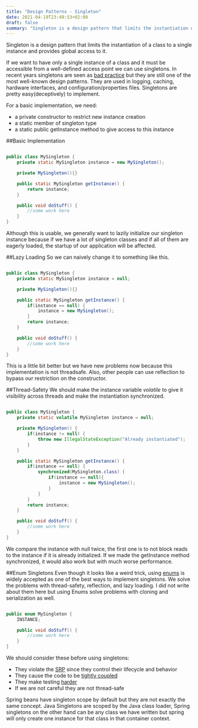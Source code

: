```yaml
---
title: "Design Patterns - Singleton"
date: 2021-04-19T23:49:53+02:00
draft: false
summary: "Singleton is a design pattern that limits the instantiation of a class to a single instance and provides global access to it."
---
```


Singleton is a design pattern that limits the instantiation of a class to a single instance and provides global access to it.

If we want to have only a single instance of a class and it must be accessible from a well-defined access point we can use singletons. In recent years singletons are seen as [bad practice](https://stackoverflow.com/questions/137975/what-is-so-bad-about-singletons) but they are still one of the most well-known design patterns. They are used in logging, caching, hardware interfaces, and configuration/properties files. Singletons are pretty easy(deceptively) to implement.

For a basic implementation, we need:
* a private constructor to restrict new instance creation
* a static member of singleton type
* a static public getInstance method to give access to this instance

##Basic Implementation
``` java

public class MySingleton {
    private static MySingleton instance = new MySingleton();

    private MySingleton(){}

    public static MySingleton getInstance() {
        return instance;
    }

    public void doStuff() {
        //some work here
    }
}

```

Although this is usable, we generally want to lazily initialize our singleton instance because if we have a lot of singleton classes and if all of them are eagerly loaded, the startup of our application will be affected. 

##Lazy Loading
So we can naively change it to something like this.

``` java

public class MySingleton {
    private static MySingleton instance = null;

    private MySingleton(){}

    public static MySingleton getInstance() {
        if(instance == null) {
            instance = new MySingleton();
        }
        return instance;
    }

    public void doStuff() {
        //some work here
    }
}

```

This is a little bit better but we have new problems now because this implementation is not threadsafe. Also, other people can use reflection to bypass our restriction on the constructor. 

##Thread-Safety
We should make the instance variable _volatile_ to give it visibility across threads and make the instantiation synchronized.

``` java

public class MySingleton {
    private static volatile MySingleton instance = null;

    private MySingleton() {
        if(instance != null) {
            throw new IllegalStateException("Already instantiated");
        }
    }

    public static MySingleton getInstance() {
        if(instance == null) {
            synchronized(MySingleton.class) {
                if(instance == null){
                    instance = new MySingleton();
                }
            }
        }
        return instance;
    }

    public void doStuff() {
        //some work here
    }
}

```

We compare the instance with null twice, the first one is to not block reads to the instance if it is already initialized. If we made the getInstance method synchronized, it would also work but with much worse performance.

##Enum Singletons
Even though it looks like a weird trick, using [enums](https://stackoverflow.com/a/71399) is widely accepted as one of the best ways to implement singletons. We solve the problems with thread-safety, reflection, and lazy loading. I did not write about them here but using Enums solve problems with cloning and serialization as well.

``` java

public enum MySingleton {
    INSTANCE;

    public void doStuff() {
        //some work here
    }
}

```

We should consider these before using singletons:
* They violate the [SRP](https://en.wikipedia.org/wiki/Single_responsibility_principle) since they control their lifecycle and behavior
* They cause the code to be [tightly coupled](https://stackoverflow.com/q/2832017)
* They make testing [harder](https://stackoverflow.com/a/2085988)
* If we are not careful they are not thread-safe

Spring beans have singleton scope by default but they are not exactly the same concept. Java Singletons are scoped by the Java class loader, Spring singletons on the other hand can be any class we have written but spring will only create one instance for that class in that container context. 